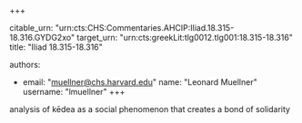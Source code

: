 +++


citable_urn: "urn:cts:CHS:Commentaries.AHCIP:Iliad.18.315-18.316.GYDG2xo"
target_urn: "urn:cts:greekLit:tlg0012.tlg001:18.315-18.316"
title: "Iliad 18.315-18.316"

authors:
- email: "muellner@chs.harvard.edu"
  name: "Leonard Muellner"
  username: "lmuellner"
+++

<p>analysis of kēdea as a social phenomenon that creates a bond of solidarity</p>